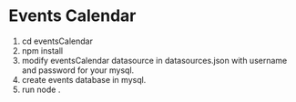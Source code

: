 # Events Calendar

1. cd eventsCalendar
2. npm install
3. modify eventsCalendar datasource in datasources.json with username and password for your mysql.
4. create events database in mysql.
5. run node .